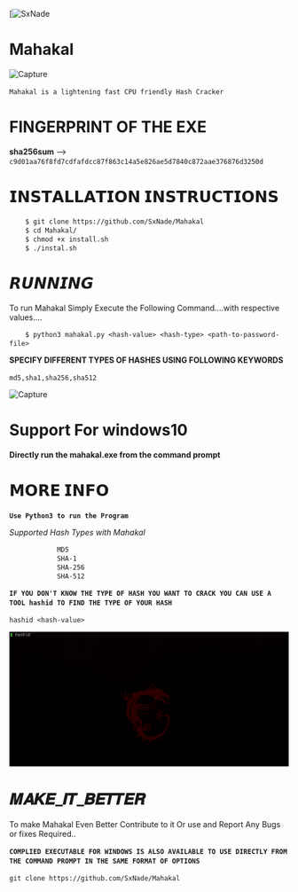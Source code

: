 [![SxNade](https://img.shields.io/badge/MadeBy-SxNade-red)

# Mahakal

![Capture](https://i.pinimg.com/originals/c7/51/4c/c7514c0139a01e05a02bc0e5fdcec013.jpg)


`Mahakal is a lightening fast CPU friendly Hash Cracker`  

# FINGERPRINT OF THE EXE

**sha256sum** --> `c9d01aa76f8fd7cdfafdcc87f863c14a5e826ae5d7840c872aae376876d3250d`

# 𝗜𝗡𝗦𝗧𝗔𝗟𝗟𝗔𝗧𝗜𝗢𝗡 𝗜𝗡𝗦𝗧𝗥𝗨𝗖𝗧𝗜𝗢𝗡𝗦

        $ git clone https://github.com/SxNade/Mahakal
        $ cd Mahakal/
        $ chmod +x install.sh
        $ ./instal.sh

# 𝙍𝙐𝙉𝙉𝙄𝙉𝙂
To run Mahakal Simply Execute the Following Command....with respective values....

        $ python3 mahakal.py <hash-value> <hash-type> <path-to-password-file>

**SPECIFY DIFFERENT TYPES OF HASHES USING FOLLOWING KEYWORDS**

`md5,sha1,sha256,sha512`

![Capture](https://github.com/SxNade/Mahakal/blob/main/crack2.gif)

# Support For windows10

**Directly run the mahakal.exe from the command prompt**

# 𝗠𝗢𝗥𝗘 𝗜𝗡𝗙𝗢

**`Use Python3 to run the Program`**

*Supported Hash Types with Mahakal*

                MD5
                SHA-1
                SHA-256
                SHA-512

**`IF YOU DON'T KNOW THE TYPE OF HASH YOU WANT TO CRACK YOU CAN USE A TOOL hashid TO FIND THE TYPE OF YOUR HASH`**

`hashid <hash-value>`

![Capture](https://github.com/SxNade/Mahakal/blob/main/hash-id.gif)


# 𝑴𝑨𝑲𝑬_𝑰𝑻_𝑩𝑬𝑻𝑻𝑬𝑹
To make Mahakal Even Better Contribute to it Or use and Report Any Bugs or fixes Required..

**`COMPLIED EXECUTABLE FOR WINDOWS IS ALSO AVAILABLE TO USE DIRECTLY FROM THE COMMAND PROMPT IN THE SAME FORMAT OF OPTIONS`**

`git clone https://github.com/SxNade/Mahakal`

